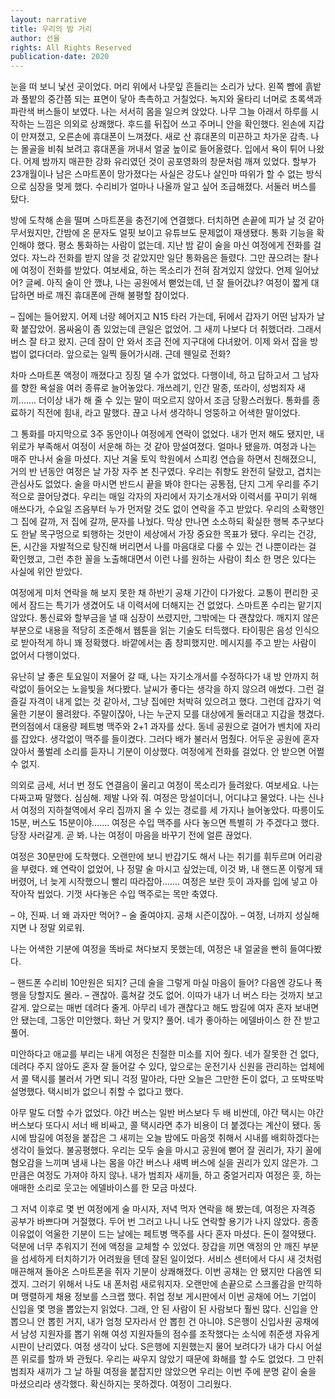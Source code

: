 ```yaml
---
layout: narrative
title: 우리의 밤 거리
author: 선율
rights: All Rights Reserved
publication-date: 2020
---
```


눈을 떠 보니 낯선 곳이었다. 머리 위에서 나뭇잎 흔들리는 소리가 났다. 왼쪽 뺨에 흙밭과 풀밭의 중간쯤 되는 표면이 닿아 촉촉하고 거칠었다. 녹지와 울타리 너머로 초록색과 파란색 버스들이 보였다. 나는 서서히 몸을 일으켜 앉았다. 나무 그늘 아래서 하루를 시작하는 느낌은 의외로 상쾌했다. 후드를 뒤집어 쓰고 주머니 안을 확인했다. 왼손에 지갑이 만져졌고, 오른손에 휴대폰이 느껴졌다. 새로 산 휴대폰의 미끈하고 차가운 감촉. 나는 몰골을 비춰 보려고 휴대폰을 꺼내서 얼굴 높이로 들어올렸다. 입에서 욕이 튀어 나왔다. 어제 밤까지 매끈한 강화 유리였던 것이 공포영화의 창문처럼 깨져 있었다. 할부가 23개월이나 남은 스마트폰이 망가졌다는 사실은 강도나 살인마 따위가 할 수 없는 방식으로 심장을 멎게 했다. 수리비가 얼마나 나올까 알고 싶어 조급해졌다. 서둘러 버스를 탔다.

방에 도착해 손을 떨며 스마트폰을 충전기에 연결했다. 터치하면 손끝에 피가 날 것 같아 무서웠지만, 간밤에 온 문자도 얼핏 보이고 유튜브도 문제없이 재생됐다. 통화 기능을 확인해야 했다. 평소 통화하는 사람이 없는데. 지난 밤 같이 술을 마신 여정에게 전화를 걸었다. 자느라 전화를 받지 않을 것 같았지만 일단 통화음은 들렸다. 그만 끊으려는 찰나에 여정이 전화를 받았다. 여보세요, 하는 목소리가 전혀 잠겨있지 않았다. 언제 일어났어? 글쎄. 아직 술이 안 깼냐, 나는 공원에서 뻗었는데, 넌 잘 들어갔냐? 여정이 짧게 대답하면 바로 깨진 휴대폰에 관해 불평할 참이었다.

&ndash; 집에는 들어왔지. 어제 너랑 헤어지고 N15 타러 가는데, 뒤에서 갑자기 어떤 남자가 날 확 붙잡았어. 몸싸움이 좀 있었는데 큰일은 없었어. 그 새끼 나보다 더 취했더라. 그래서 버스 잘 타고 왔지. 근데 잠이 안 와서 조금 전에 지구대에 다녀왔어. 이제 와서 잡을 방법이 없다더라. 앞으로는 일찍 들어가시래. 근데 웬일로 전화?

차마 스마트폰 액정이 깨졌다고 징징 댈 수가 없었다. 다행이네, 하고 답하고서 그 남자를 향한 욕설을 여러 종류로 늘어놓았다. 개쓰레기, 인간 말종, 또라이, 성범죄자 새끼……. 더이상 내가 해 줄 수 있는 말이 떠오르지 않아서 조금 당황스러웠다. 통화를 종료하기 직전에 힘내, 라고 말했다. 끊고 나서 생각하니 엉뚱하고 어색한 말이었다.

그 통화를 마지막으로 3주 동안이나 여정에게 연락이 없었다. 내가 먼저 해도 됐지만, 내 위로가 부족해서 여정이 서운해 하는 것 같아 망설여졌다. 얼마나 됐을까. 여정과 나는 매주 만나서 술을 마셨다. 지난 겨울 토익 학원에서 스피킹 연습을 하면서 친해졌으니, 거의 반 년동안 여정은 날 가장 자주 본 친구였다. 우리는 취향도 완전히 달랐고, 겹치는 관심사도 없었다. 술을 마시면 반드시 끝을 봐야 한다는 공통점, 단지 그게 우리를 주기적으로 끌어당겼다. 우리는 매일 각자의 자리에서 자기소개서와 이력서를 꾸미기 위해 애쓰다가, 수요일 즈음부터 누가 먼저랄 것도 없이 연락을 주고 받았다. 우리의 소확행인 그 집에 갈까, 저 집에 갈까, 문자를 나눴다. 막상 만나면 소소하되 확실한 행복 추구보다도 한낱 목구멍으로 퇴행하는 것만이 세상에서 가장 중요한 목표가 됐다. 우리는 건강, 돈, 시간을 자발적으로 탕진해 버리면서 나를 마음대로 다룰 수 있는 건 나뿐이라는 걸 확인했고, 그런 추한 꼴을 노출해대면서 이런 나를 원하는 사람이 최소 한 명은 있다는 사실에 위안 받았다.

여정에게 미처 연락을 해 보지 못한 채 하반기 공채 기간이 다가왔다. 교통이 편리한 곳에서 잠드는 특기가 생겼어도 내 이력서에 더해지는 건 없었다. 스마트폰 수리는 맡기지 않았다. 통신료와 할부금을 낼 때 심장이 쓰렸지만, 그밖에는 다 괜찮았다. 깨지지 않은 부분으로 내용을 적당히 조준해서 웹툰을 읽는 기술도 터득했다. 타이핑은 음성 인식으로 받아적게 하니 꽤 정확했다. 바깥에서는 좀 창피했지만. 메시지를 주고 받는 사람이 없어서 다행이었다.

유난히 날 좋은 토요일이 저물어 갈 때, 나는 자기소개서를 수정하다가 내 방 안까지 허락없이 들어오는 노을빛을 쳐다봤다. 날씨가 좋다는 생각을 하지 않으려 애썼다. 그런 걸 즐길 자격이 내게 없는 것 같아서, 그냥 집에만 처박혀 있으려고 했다. 그런데 갑자기 억울한 기분이 몰려왔다. 주말이잖아, 나는 누군지 모를 대상에게 둘러대고 지갑을 챙겼다. 편의점에서 대용량 페트병 맥주와 2+1 과자를 샀다. 동네 공원으로 걸어가 벤치에 자리를 잡았다. 생각없이 맥주를 들이켰다. 그러다 배가 불러서 멈췄다. 어두운 공원에 혼자 앉아서 풀벌레 소리를 듣자니 기분이 이상했다. 여정에게 전화를 걸었다. 안 받으면 어쩔 수 없지.

의외로 금세, 서너 번 정도 연결음이 울리고 여정이 목소리가 들려왔다. 여보세요. 나는 다짜고짜 말했다. 심심해. 제발 나와 줘. 여정은 망설이더니, 어디냐고 물었다. 나는 신나서 여정의 지하철역에서 우리 집까지 올 수 있는 경로를 세 가지나 늘어놓았다. 따릉이도 15분, 버스도 15분이야……. 여정은 수입 맥주를 사다 놓으면 특별히 가 주겠다고 했다. 당장 사러갈게. 곧 봐. 나는 여정이 마음을 바꾸기 전에 얼른 끊었다.

여정은 30분만에 도착했다. 오랜만에 보니 반갑기도 해서 나는 취기를 휘두르며 어리광을 부렸다. 왜 연락이 없었어, 나 정말 술 마시고 싶었는데, 이것 봐, 내 핸드폰 이렇게 돼 버렸어, 너 늦게 시작했으니 빨리 따라잡아……. 여정은 보란 듯이 과자를 입에 넣고 아작아작 씹었다. 기껏 사다놓은 수입 맥주로는 목만 축였다.

&ndash; 야, 진짜. 너 왜 과자만 먹어?
&ndash; 술 줄여야지. 공채 시즌이잖아.
&ndash; 여정, 너까지 성실해지면 나 정말 외로워.

나는 어색한 기분에 여정을 똑바로 쳐다보지 못했는데, 여정은 내 얼굴을 빤히 들여다봤다.

&ndash; 핸드폰 수리비 10만원은 되지? 근데 술을 그렇게 마실 마음이 들어? 다음엔 강도나 폭행을 당할지도 몰라.
&ndash; 괜찮아. 훔쳐갈 것도 없어. 이따가 내가 너 버스 타는 것까지 보고 갈게. 앞으로는 매번 데려다 줄게. 아무리 네가 괜찮다고 해도 밤길에 여자 혼자 보내면 안 됐는데, 그동안 미안했다. 화난 거 맞지? 풀어. 네가 좋아하는 에델바이스 한 잔 받고 풀어.

미안하다고 애교를 부리는 내게 여정은 친절한 미소를 지어 줬다. 네가 잘못한 건 없다, 데려다 주지 않아도 혼자 잘 들어갈 수 있다, 앞으로는 운전기사 신원을 관리하는 업체에서 콜 택시를 불러서 가면 되니 걱정 말아라, 다만 오늘은 그만한 돈이 없다, 고 또박또박 설명했다. 택시비가 없으니 취할 수 없다고 했다.

아무 말도 더할 수가 없었다. 야간 버스는 일반 버스보다 두 배 비싼데, 야간 택시는 야간 버스보다 또다시 서너 배 비싸고, 콜 택시라면 추가 비용이 더 붙겠다는 계산이 됐다. 동시에 밤길에 여정을 붙잡은 그 새끼는 오늘 밤에도 마음껏 취해서 시내를 배회하겠다는 생각이 들었다. 불공평했다. 우리는 모두 술을 마시고 공원에 뻗어 잘 권리가, 자기 꼴에 혐오감을 느끼며 냄새 나는 몸을 야간 버스나 새벽 버스에 실을 권리가 있지 않은가. 그만큼은 여정도 가져야 하지 않나. 내가 범죄자 새끼들, 하고 중얼거리자 여정은 흣, 하는 애매한 소리로 웃고는 에델바이스를 한 모금 마셨다.

그 저녁 이후로 몇 번 여정에게 술 마시자, 저녁 먹자 연락을 해 봤는데, 여정은 자격증 공부가 바쁘다며 거절했다. 두어 번 그러고 나니 나도 연락할 용기가 나지 않았다. 종종 이유없이 억울한 기분이 드는 날에는 페트병 맥주를 사다 혼자 마셨다. 돈이 절약됐다. 덕분에 너무 추워지기 전에 액정을 교체할 수 있었다. 장갑을 끼면 액정의 안 깨진 부분을 섬세하게 터치하기가 어려웠을 텐데 잘된 일이었다. 서비스 센터에서 다시 새 것처럼 매끈해져 돌아온 스마트폰을 쥐자 기분이 상쾌해졌다. 이번 공채는 안 됐지만 다음엔 되겠지. 그러기 위해서 나도 내 폰처럼 새로워지자. 오랜만에 손끝으로 스크롤감을 만끽하며 맹렬하게 채용 정보를 스크랩 했다. 취업 정보 게시판에서 이번 공채에 어느 기업이 신입을 몇 명을 뽑았는지 읽었다. 그래, 안 된 사람이 된 사람보다 훨씬 많다. 신입을 안 뽑으니 안 뽑힌 거지, 내가 엄청 모자라서 안 뽑힌 건 아니야. S은행이 신입사원 공채에서 남성 지원자를 뽑기 위해 여성 지원자들의 점수를 조작했다는 소식에 취준생 자유게시판이 난리였다. 여정 생각이 났다. S은행에 지원했는지 물어 보려다가 내가 다시 어설픈 위로를 할까 봐 관뒀다. 우리는 싸우지 않았기 때문에 화해를 할 수도 없었다. 그 만취 범죄자 새끼가 그 날 하필 여정을 붙잡지만 않았으면 우리는 이번 주에 분명 같이 술을 마셨으리라 생각했다. 확신하지는 못하겠다. 여정이 그리웠다.
